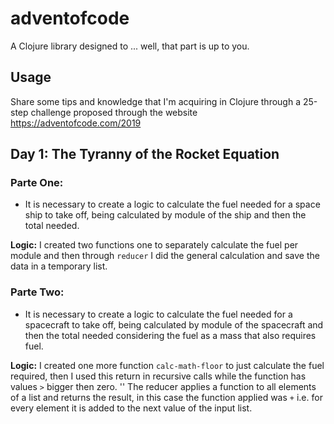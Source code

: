# adventofcode

A Clojure library designed to ... well, that part is up to you.

## Usage

Share some tips and knowledge that I'm acquiring in Clojure through a 25-step challenge proposed through the website https://adventofcode.com/2019

## Day 1: The Tyranny of the Rocket Equation
### Parte One:
- It is necessary to create a logic to calculate the fuel needed for a space ship to take off, being calculated by module of the ship and then the total needed.
    
**Logic:**
    I created two functions one to separately calculate the fuel per module and then through `reducer` I did the general calculation and save the data in a temporary list.

### Parte Two:
-   It is necessary to create a logic to calculate the fuel needed for a spacecraft to take off, being calculated by module of the spacecraft and then the total needed considering the fuel as a mass that also requires fuel. 

**Logic:**
I created one more function `calc-math-floor` to just calculate the fuel required, then I used this return in recursive calls while the function has values `>` bigger then zero.
''
The reducer applies a function to all elements of a list and returns the result, in this case the function applied was `+` i.e. for every element it is added to the next value of the input list.
